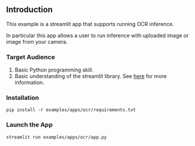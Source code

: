 ## Introduction

This example is a streamlit app that supports running OCR inference.

In particular this app allows a user to run inference with uploaded image or image from your camera.

### Target Audience

1. Basic Python programming skill.
2. Basic understanding of the streamlit library. See [here](https://docs.streamlit.io/library/get-started/main-concepts) for more information.

### Installation

```
pip install -r examples/apps/ocr/requirements.txt
```

### Launch the App

```
streamlit run examples/apps/ocr/app.py
```
